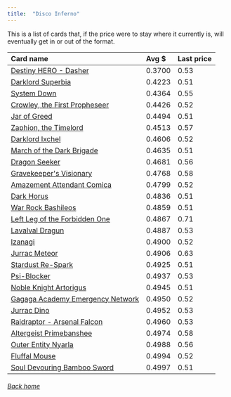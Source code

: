 ```yaml
---
title:  "Disco Inferno"
---
```


This is a list of cards that, if the price were to stay where it currently is, will eventually get in or out of the format.

| Card name | Avg $ | Last price |
| :-- | :-- | :-- |
[Destiny HERO - Dasher](https://db.ygoprodeck.com/card/?search=Destiny%20HERO%20-%20Dasher) | 0.3700 | 0.53 |
[Darklord Superbia](https://db.ygoprodeck.com/card/?search=Darklord%20Superbia) | 0.4223 | 0.51 |
[System Down](https://db.ygoprodeck.com/card/?search=System%20Down) | 0.4364 | 0.55 |
[Crowley, the First Propheseer](https://db.ygoprodeck.com/card/?search=Crowley,%20the%20First%20Propheseer) | 0.4426 | 0.52 |
[Jar of Greed](https://db.ygoprodeck.com/card/?search=Jar%20of%20Greed) | 0.4494 | 0.51 |
[Zaphion, the Timelord](https://db.ygoprodeck.com/card/?search=Zaphion,%20the%20Timelord) | 0.4513 | 0.57 |
[Darklord Ixchel](https://db.ygoprodeck.com/card/?search=Darklord%20Ixchel) | 0.4606 | 0.52 |
[March of the Dark Brigade](https://db.ygoprodeck.com/card/?search=March%20of%20the%20Dark%20Brigade) | 0.4635 | 0.51 |
[Dragon Seeker](https://db.ygoprodeck.com/card/?search=Dragon%20Seeker) | 0.4681 | 0.56 |
[Gravekeeper's Visionary](https://db.ygoprodeck.com/card/?search=Gravekeeper's%20Visionary) | 0.4768 | 0.58 |
[Amazement Attendant Comica](https://db.ygoprodeck.com/card/?search=Amazement%20Attendant%20Comica) | 0.4799 | 0.52 |
[Dark Horus](https://db.ygoprodeck.com/card/?search=Dark%20Horus) | 0.4836 | 0.51 |
[War Rock Bashileos](https://db.ygoprodeck.com/card/?search=War%20Rock%20Bashileos) | 0.4859 | 0.51 |
[Left Leg of the Forbidden One](https://db.ygoprodeck.com/card/?search=Left%20Leg%20of%20the%20Forbidden%20One) | 0.4867 | 0.71 |
[Lavalval Dragun](https://db.ygoprodeck.com/card/?search=Lavalval%20Dragun) | 0.4887 | 0.53 |
[Izanagi](https://db.ygoprodeck.com/card/?search=Izanagi) | 0.4900 | 0.52 |
[Jurrac Meteor](https://db.ygoprodeck.com/card/?search=Jurrac%20Meteor) | 0.4906 | 0.63 |
[Stardust Re-Spark](https://db.ygoprodeck.com/card/?search=Stardust%20Re-Spark) | 0.4925 | 0.51 |
[Psi-Blocker](https://db.ygoprodeck.com/card/?search=Psi-Blocker) | 0.4937 | 0.53 |
[Noble Knight Artorigus](https://db.ygoprodeck.com/card/?search=Noble%20Knight%20Artorigus) | 0.4945 | 0.51 |
[Gagaga Academy Emergency Network](https://db.ygoprodeck.com/card/?search=Gagaga%20Academy%20Emergency%20Network) | 0.4950 | 0.52 |
[Jurrac Dino](https://db.ygoprodeck.com/card/?search=Jurrac%20Dino) | 0.4952 | 0.53 |
[Raidraptor - Arsenal Falcon](https://db.ygoprodeck.com/card/?search=Raidraptor%20-%20Arsenal%20Falcon) | 0.4960 | 0.53 |
[Altergeist Primebanshee](https://db.ygoprodeck.com/card/?search=Altergeist%20Primebanshee) | 0.4974 | 0.58 |
[Outer Entity Nyarla](https://db.ygoprodeck.com/card/?search=Outer%20Entity%20Nyarla) | 0.4988 | 0.56 |
[Fluffal Mouse](https://db.ygoprodeck.com/card/?search=Fluffal%20Mouse) | 0.4994 | 0.52 |
[Soul Devouring Bamboo Sword](https://db.ygoprodeck.com/card/?search=Soul%20Devouring%20Bamboo%20Sword) | 0.4997 | 0.51 |

###### [Back home](index)
